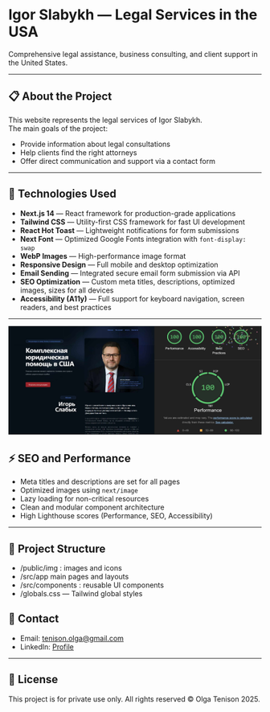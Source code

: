 # Igor Slabykh — Legal Services in the USA

Comprehensive legal assistance, business consulting, and client support in the United States.

---

## 📋 About the Project

This website represents the legal services of Igor Slabykh.  
The main goals of the project:

- Provide information about legal consultations
- Help clients find the right attorneys
- Offer direct communication and support via a contact form

---

## 🚀 Technologies Used

- **Next.js 14** — React framework for production-grade applications
- **Tailwind CSS** — Utility-first CSS framework for fast UI development
- **React Hot Toast** — Lightweight notifications for form submissions
- **Next Font** — Optimized Google Fonts integration with `font-display: swap`
- **WebP Images** — High-performance image format
- **Responsive Design** — Full mobile and desktop optimization
- **Email Sending** — Integrated secure email form submission via API
- **SEO Optimization** — Custom meta titles, descriptions, optimized images, sizes for all devices
- **Accessibility (A11y)** — Full support for keyboard navigation, screen readers, and best practices

---

<p align="center">
  <img src="public/prew.jpg" alt="Project preview" width="600" />
</p>

## ⚡ SEO and Performance

- Meta titles and descriptions are set for all pages
- Optimized images using `next/image`
- Lazy loading for non-critical resources
- Clean and modular component architecture
- High Lighthouse scores (Performance, SEO, Accessibility)

---

## 📄 Project Structure

- /public/img : images and icons
- /src/app main pages and layouts
- /src/components : reusable UI components
- /globals.css — Tailwind global styles

## 🤝 Contact

- Email: tenison.olga@gmail.com
- LinkedIn: [Profile](https://www.linkedin.com/in/olga-tenison/)

---

## 📜 License

This project is for private use only. All rights reserved © Olga Tenison 2025.
